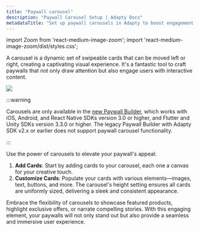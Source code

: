 ```yaml
---
title: "Paywall carousel"
description: "Paywall Carousel Setup | Adapty Docs"
metadataTitle: "Set up paywall carousels in Adapty to boost engagement and subscriptions."
---
```


import Zoom from 'react-medium-image-zoom';
import 'react-medium-image-zoom/dist/styles.css';

A carousel is a dynamic set of swipeable cards that can be moved left or right, creating a captivating visual experience. It's a fantastic tool to craft paywalls that not only draw attention but also engage users with interactive content.


<Zoom>
  <img src={require('./img/81eaa26-PB_carousel.gif').default}
  style={{
    border: 'none', /* border width and color */
    width: '200px', /* image width */
    display: 'block', /* for alignment */
    margin: '0 auto' /* center alignment */
  }}
/>
</Zoom>

:::warning

Carousels are only available in the [new Paywall Builder](adapty-paywall-builder), which works with iOS, Android, and React Native SDKs version 3.0 or higher, and Flutter and Unity SDKs version 3.3.0 or higher. The legacy Paywall Builder with Adapty SDK v2.x or earlier does not support paywall carousel functionality.

:::

Use the power of carousels to elevate your paywall's appeal:

1. **Add Cards**: Start by adding cards to your carousel, each one a canvas for your creative touch.
2. **Customize Cards**: Populate your cards with various elements—images, text, buttons, and more. The carousel's height setting ensures all cards are uniformly sized, delivering a sleek and consistent appearance.

Embrace the flexibility of carousels to showcase featured products, highlight exclusive offers, or narrate compelling stories. With this engaging element, your paywalls will not only stand out but also provide a seamless and immersive user experience.